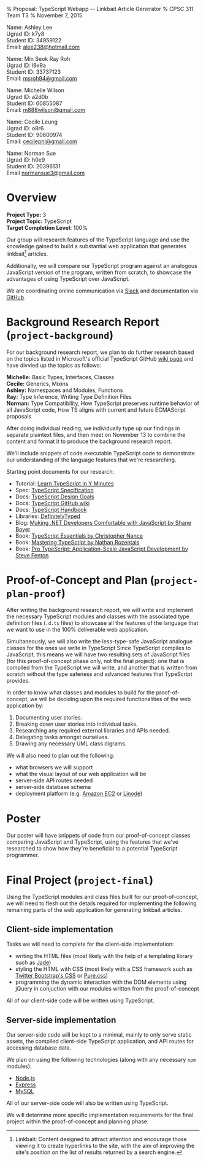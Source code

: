 % Proposal: TypeScript Webapp -- Linkbait Article Generator
% CPSC 311 Team T3
% November 7, 2015

Name:       Ashley Lee  
Ugrad ID:   k7y8  
Student ID: 34959122  
Email:      alee238@hotmail.com  

Name:       Min Seok Ray Roh  
Ugrad ID:   l9x9a  
Student ID: 33737123  
Email:      msroh94@gmail.com  

Name:       Michelle Wilson   
Ugrad ID:   a2d0b   
Student ID: 60855087  
Email:      m888wilson@gmail.com  

Name:       Cecile Leung  
Ugrad ID:   o8r6  
Student ID: 90600974  
Email:      cecilephl@gmail.com  

Name:       Norman Sue  
Ugrad ID:   h0e9  
Student ID: 20396131  
Email       normansue3@gmail.com  

# Overview

**Project Type:** 3  
**Project Topic:** TypeScript  
**Target Completion Level:** 100%  

Our group will research features of the TypeScript language and use the knowledge gained to build a substantial web application that generates linkbait[^1] articles.

Additionally, we will compare our TypeScript program against an analogous JavaScript version of the program, written from scratch, to showcase the advantages of using TypeScript over JavaScript.

We are coordinating online communication via [Slack](https://cpsc311project.slack.com) and documentation via [GitHub](https://github.com/michelle3211/311project).

[^1]: Linkbait: Content designed to attract attention and encourage those viewing it to create hyperlinks to the site, with the aim of improving the site's position on the list of results returned by a search engine. 

# Background Research Report (`project-background`)

For our background research report, we plan to do further research based on the topics listed in Microsoft's official TypeScript GitHub [wiki page](https://github.com/Microsoft/TypeScript/wiki) and have divvied up the topics as follows:

**Michelle:** Basic Types, Interfaces, Classes  
**Cecile:** Generics, Mixins  
**Ashley:** Namespaces and Modules, Functions  
**Ray:** Type Inference, Writing Type Definition Files  
**Norman:** Type Compatibility, How TypeScript preserves runtime behavior of all JavaScript code, How TS aligns with current and future ECMAScript proposals  

After doing individual reading, we individually type up our findings in separate plaintext files, and then meet on November 13 to combine the content and format it to produce the background research report. 

We'll include snippets of code executable TypeScript code to demonstrate our understanding of the language features that we're researching.

Starting point documents for our research:

- Tutorial: [Learn TypeScript in Y Minutes](http://learnxinyminutes.com/docs/typescript/)
- Spec: [TypeScript Specification](https://github.com/Microsoft/TypeScript/blob/master/doc/spec.md)
- Docs: [TypeScript Design Goals](https://github.com/Microsoft/TypeScript/wiki/TypeScript-Design-Goals)
- Docs: [TypeScript GitHub wiki](https://github.com/Microsoft/TypeScript/wiki)
- Docs: [TypeScript Handbook](http://www.typescriptlang.org/Handbook)
- Libraries: [DefinitelyTyped](http://www.definitelytyped.org/)
- Blog: [Making .NET Developers Comfortable with JavaScript by Shane Boyer](https://msdn.microsoft.com/en-us/magazine/jj883955.aspx)
- Book: [TypeScript Essentials by Christopher Nance](http://www.amazon.com/TypeScript-Essentials-Christopher-Nance/dp/1783985763)
- Book: [Mastering TypeScript by Nathan Rozentals](http://www.amazon.com/Mastering-TypeScript-Nathan-Rozentals/dp/1784399663)
- Book: [Pro TypeScript: Application-Scale JavaScript Development by Steve Fenton](http://www.amazon.com/Pro-TypeScript-Application-Scale-JavaScript-Development/dp/1430267917/)

# Proof-of-Concept and Plan (`project-plan-proof`)

After writing the background research report, we will write and implement the necessary TypeScript modules and classes with the associated type definition files (`.d.ts` files) to showcase all the features of the language that we want to use in the 100% deliverable web application.

Simultaneously, we will also write the less-type-safe JavaScript analogue classes for the ones we write in TypeScript Since TypeScript compiles to JavaScript, this means we will have two resulting sets of JavaScript files (for this proof-of-concept phase only, not the final project): one that is compiled from the TypeScript we will write, and another that is written from scratch without the type safeness and advanced features that TypeScript provides.

In order to know what classes and modules to build for the proof-of-concept, we will be deciding upon the required functionalities of the web application by:

1. Documenting user stories.
2. Breaking down user stories into individual tasks.
3. Researching any required external libraries and APIs needed.
4. Delegating tasks amongst ourselves.
5. Drawing any necessary UML class digrams.

We will also need to plan out the following:

- what browsers we will support
- what the visual layout of our web application will be
- server-side API routes needed
- server-side database schema
- deployment platform (e.g. [Amazon EC2](https://aws.amazon.com/ec2/) or [Linode](https://www.linode.com))

# Poster

Our poster will have snippets of code from our proof-of-concept classes comparing JavaScript and TypeScript, using the features that we've researched to show how they're beneficial to a potential TypeScript programmer.

# Final Project (`project-final`)

Using the TypeScript modules and class files built for our proof-of-concept, we will need to flesh out the details required for implementing the following remaining parts of the web application for generating linkbait articles.

## Client-side implementation

Tasks we will need to complete for the client-side implementation:

- writing the HTML files (most likely with the help of a templating library such as [Jade](http://jade-lang.com/))
- styling the HTML with CSS (most likely with a CSS framework such as [Twitter Bootstrap's CSS](http://getbootstrap.com/css/) or [Pure.css](http://purecss.io))
- programming the dynamic interaction with the DOM elements using jQuery in conjuction with our modules written from the proof-of-concept

All of our client-side code will be written using TypeScript.

## Server-side implementation

Our server-side code will be kept to a minimal, mainly to only serve static assets, the compiled client-side TypeScript application, and API routes for accessing database data.

We plan on using the following technologies (along with any necessary `npm` modules):

- [Node.js](https://nodejs.org/en/)
- [Express](http://expressjs.com/)
- [MySQL](http://www.mysql.com/)

All of our server-side code will also be written using TypeScript.

We will determine more specific implementation requirements for the final project within the proof-of-concept and planning phase.
